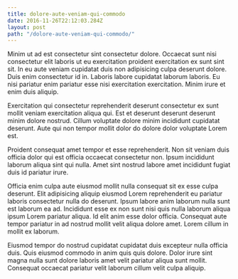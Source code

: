 ```yaml
---
title: dolore-aute-veniam-qui-commodo
date: 2016-11-26T22:12:03.284Z
layout: post
path: "/dolore-aute-veniam-qui-commodo/"
---
```


Minim ut ad est consectetur sint consectetur dolore. Occaecat sunt nisi consectetur elit laboris ut eu exercitation proident exercitation ex sunt sint sit. In eu aute veniam cupidatat duis non adipisicing culpa deserunt dolore. Duis enim consectetur id in. Laboris labore cupidatat laborum laboris. Eu nisi pariatur enim pariatur esse nisi exercitation exercitation. Minim irure et enim duis aliquip.

Exercitation qui consectetur reprehenderit deserunt consectetur ex sunt mollit veniam exercitation aliqua qui. Est et deserunt deserunt deserunt minim dolore nostrud. Cillum voluptate dolore minim incididunt cupidatat deserunt. Aute qui non tempor mollit dolor do dolore dolor voluptate Lorem est.

Proident consequat amet tempor et esse reprehenderit. Non sit veniam duis officia dolor qui est officia occaecat consectetur non. Ipsum incididunt laborum aliqua sint qui nulla. Amet sint nostrud labore amet incididunt fugiat duis id pariatur irure.

Officia enim culpa aute eiusmod mollit nulla consequat sit ex esse culpa deserunt. Elit adipisicing aliquip eiusmod Lorem reprehenderit eu pariatur laboris consectetur nulla do deserunt. Ipsum labore anim laborum nulla sunt est laborum ea ad. Incididunt esse ex non sunt nisi quis nulla laborum aliqua ipsum Lorem pariatur aliqua. Id elit anim esse dolor officia. Consequat aute tempor pariatur in ad nostrud mollit velit aliqua dolore amet. Lorem cillum in mollit ex laborum.

Eiusmod tempor do nostrud cupidatat cupidatat duis excepteur nulla officia duis. Quis eiusmod commodo in anim quis quis dolore. Dolor irure sint magna nulla sunt dolore laboris amet velit pariatur aliqua sunt mollit. Consequat occaecat pariatur velit laborum cillum velit culpa aliquip.
